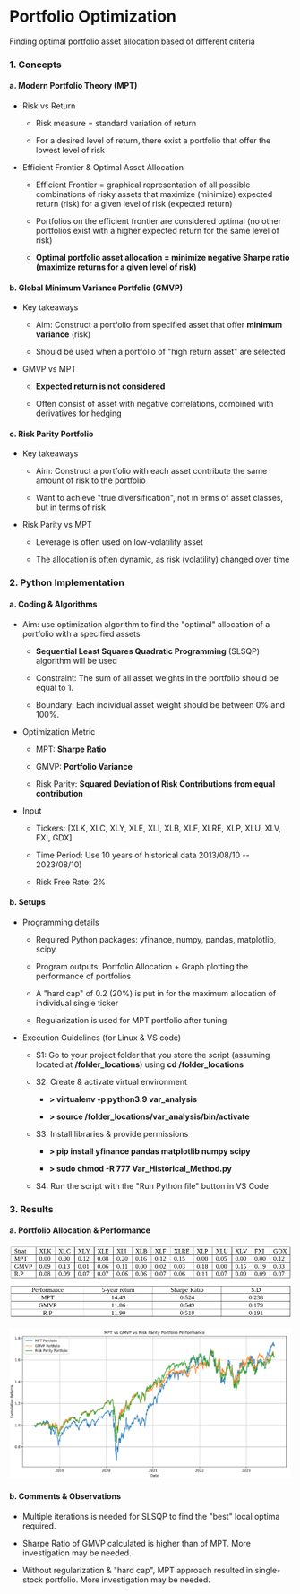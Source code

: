 # Portfolio Optimization
Finding optimal portfolio asset allocation based of different criteria

### 1.  Concepts

#### a.  Modern Portfolio Theory (MPT)

-   Risk vs Return

    -   Risk measure = standard variation of return

    -   For a desired level of return, there exist a portfolio that offer the lowest level of risk

-   Efficient Frontier & Optimal Asset Allocation

    -   Efficient Frontier = graphical representation of all possible combinations of risky assets that maximize (minimize) expected return (risk) for a given level of risk (expected return)

    -   Portfolios on the efficient frontier are considered optimal (no other portfolios exist with a higher expected return for the same level of risk)

    -   **Optimal portfolio asset allocation = minimize negative Sharpe ratio (maximize returns for a given level of risk)**

#### b.  Global Minimum Variance Portfolio (GMVP)

-   Key takeaways

    -   Aim: Construct a portfolio from specified asset that offer **minimum variance** (risk)

    -   Should be used when a portfolio of "high return asset" are selected

-   GMVP vs MPT

    -   **Expected return is not considered**

    -   Often consist of asset with negative correlations, combined with derivatives for hedging

#### c.  Risk Parity Portfolio

-   Key takeaways

    -   Aim: Construct a portfolio with each asset contribute the same amount of risk to the portfolio

    -   Want to achieve "true diversification", not in erms of asset classes, but in terms of risk

-   Risk Parity vs MPT

    -   Leverage is often used on low-volatility asset

    -   The allocation is often dynamic, as risk (volatility) changed over time

### 2.  Python Implementation

#### a.  Coding & Algorithms

-   Aim: use optimization algorithm to find the "optimal" allocation of a portfolio with a specified assets

    -   **Sequential Least Squares Quadratic Programming** (SLSQP) algorithm will be used

    -   Constraint: The sum of all asset weights in the portfolio should be equal to 1.

    -   Boundary: Each individual asset weight should be between 0% and 100%.

-   Optimization Metric

    -   MPT: **Sharpe Ratio**

    -   GMVP: **Portfolio Variance**

    -   Risk Parity: **Squared Deviation of Risk Contributions from equal contribution**

-   Input

    -   Tickers: [XLK, XLC, XLY, XLE, XLI, XLB, XLF, XLRE, XLP, XLU, XLV, FXI, GDX]

    -   Time Period: Use 10 years of historical data 2013/08/10 -- 2023/08/10)

    -   Risk Free Rate: 2%

#### b.  Setups

-   Programming details

    -   Required Python packages: yfinance, numpy, pandas, matplotlib, scipy

    -   Program outputs: Portfolio Allocation + Graph plotting the performance of portfolios

    -   A "hard cap" of 0.2 (20%) is put in for the maximum allocation of individual single ticker

    -   Regularization is used for MPT portfolio after tuning

-   Execution Guidelines (for Linux & VS code)

    -   S1: Go to your project folder that you store the script (assuming located at **/folder\_locations**) using **cd /folder\_locations**

    -   S2: Create & activate virtual environment

        -   **\> virtualenv -p python3.9 var\_analysis**

        -   **\> source /folder\_locations/var\_analysis/bin/activate**

    -   S3: Install libraries & provide permissions

        -   **\> pip install yfinance pandas matplotlib numpy scipy**

        -   **\> sudo chmod -R 777 Var\_Historical\_Method.py**

    -   S4: Run the script with the "Run Python file" button in VS Code

### 3.  Results

#### a.  Portfolio Allocation & Performance

 
![Use this template](https://github.com/erikpham95/Portfolio_Optimization/blob/main/Pic/Pic1.png)

![Use this template](https://github.com/erikpham95/Portfolio_Optimization/blob/main/Pic/Pic2.png)


#### b.  Comments & Observations

-   Multiple iterations is needed for SLSQP to find the "best" local
    optima required.

-   Sharpe Ratio of GMVP calculated is higher than of MPT. More
    investigation may be needed.

-   Without regularization & "hard cap", MPT approach resulted in
    single-stock portfolio. More investigation may be needed.
